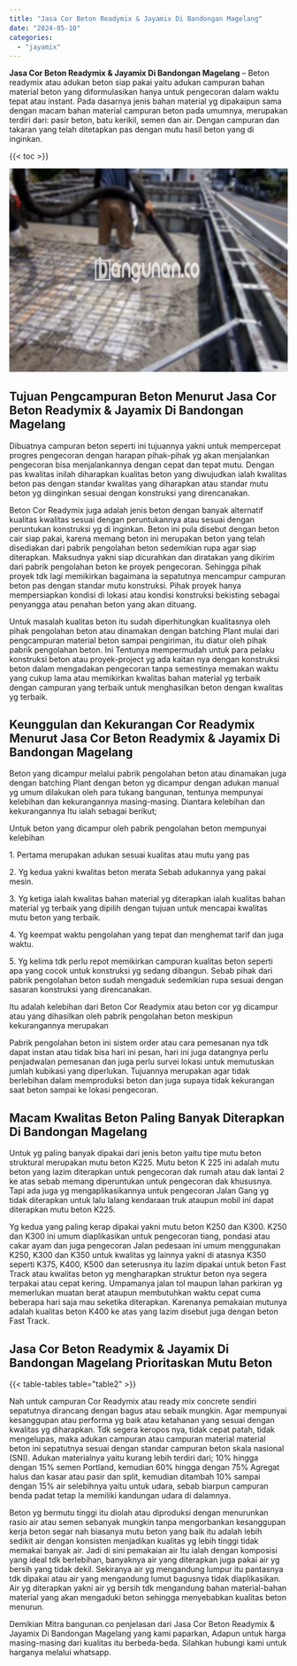 ```yaml
---
title: "Jasa Cor Beton Readymix & Jayamix Di Bandongan Magelang"
date: "2024-05-10"
categories: 
  - "jayamix"
---
```


**Jasa Cor Beton Readymix & Jayamix Di Bandongan Magelang** – Beton readymix atau adukan beton siap pakai yaitu adukan campuran bahan material beton yang diformulasikan hanya untuk pengecoran dalam waktu tepat atau instant. Pada dasarnya jenis bahan material yg dipakaipun sama dengan macam bahan material campuran beton pada umumnya, merupakan terdiri dari: pasir beton, batu kerikil, semen dan air. Dengan campuran dan takaran yang telah ditetapkan pas dengan mutu hasil beton yang di inginkan.

{{< toc >}}

![Jasa Cor Beton Readymix & Jayamix Di Bandongan Magelang](/images/jasa-cor-readymix-51.png)

## Tujuan Pengcampuran Beton Menurut Jasa Cor Beton Readymix & Jayamix Di Bandongan Magelang

Dibuatnya campuran beton seperti ini tujuannya yakni untuk mempercepat progres pengecoran dengan harapan pihak-pihak yg akan menjalankan pengecoran bisa menjalankannya dengan cepat dan tepat mutu. Dengan pas kwalitas inilah diharapkan kualitas beton yang diwujudkan ialah kwalitas beton pas dengan standar kwalitas yang diharapkan atau standar mutu beton yg diinginkan sesuai dengan konstruksi yang direncanakan.

Beton Cor Readymix juga adalah jenis beton dengan banyak alternatif kualitas kwalitas sesuai dengan peruntukannya atau sesuai dengan peruntukan konstruksi yg di inginkan. Beton ini pula disebut dengan beton cair siap pakai, karena memang beton ini merupakan beton yang telah disediakan dari pabrik pengolahan beton sedemikian rupa agar siap diterapkan. Maksudnya yakni siap dicurahkan dan diratakan yang dikirim dari pabrik pengolahan beton ke proyek pengecoran. Sehingga pihak proyek tdk lagi memikirkan bagaimana ia sepatutnya mencampur campuran beton pas dengan standar mutu konstruksi. Pihak proyek hanya mempersiapkan kondisi di lokasi atau kondisi konstruksi bekisting sebagai penyangga atau penahan beton yang akan dituang.

Untuk masalah kualitas beton itu sudah diperhitungkan kualitasnya oleh pihak pengolahan beton atau dinamakan dengan batching Plant mulai dari pengcampuran material beton sampai pengiriman, itu diatur oleh pihak pabrik pengolahan beton. Ini Tentunya mempermudah untuk para pelaku konstruksi beton atau proyek-project yg ada kaitan nya dengan konstruksi beton dalam mengadakan pengecoran tanpa semestinya memakan waktu yang cukup lama atau memikirkan kwalitas bahan material yg terbaik dengan campuran yang terbaik untuk menghasilkan beton dengan kwalitas yg terbaik.

## Keunggulan dan Kekurangan Cor Readymix Menurut Jasa Cor Beton Readymix & Jayamix Di Bandongan Magelang

Beton yang dicampur melalui pabrik pengolahan beton atau dinamakan juga dengan batching Plant dengan beton yg dicampur dengan adukan manual yg umum dilakukan oleh para tukang bangunan, tentunya mempunyai kelebihan dan kekurangannya masing-masing. Diantara kelebihan dan kekurangannya Itu ialah sebagai berikut;

Untuk beton yang dicampur oleh pabrik pengolahan beton mempunyai kelebihan

1\. Pertama merupakan adukan sesuai kualitas atau mutu yang pas

2\. Yg kedua yakni kwalitas beton merata Sebab adukannya yang pakai mesin.

3\. Yg ketiga ialah kwalitas bahan material yg diterapkan ialah kualitas bahan material yg terbaik yang dipilih dengan tujuan untuk mencapai kwalitas mutu beton yang terbaik.

4\. Yg keempat waktu pengolahan yang tepat dan menghemat tarif dan juga waktu.

5\. Yg kelima tdk perlu repot memikirkan campuran kualitas beton seperti apa yang cocok untuk konstruksi yg sedang dibangun. Sebab pihak dari pabrik pengolahan beton sudah mengaduk sedemikian rupa sesuai dengan sasaran konstruksi yang direncanakan.

Itu adalah kelebihan dari Beton Cor Readymix atau beton cor yg dicampur atau yang dihasilkan oleh pabrik pengolahan beton meskipun kekurangannya merupakan

Pabrik pengolahan beton ini sistem order atau cara pemesanan nya tdk dapat instan atau tidak bisa hari ini pesan, hari ini juga datangnya perlu penjadwalan pemesanan dan juga perlu survei lokasi untuk memutuskan jumlah kubikasi yang diperlukan. Tujuannya merupakan agar tidak berlebihan dalam memproduksi beton dan juga supaya tidak kekurangan saat beton sampai ke lokasi pengecoran.

## Macam Kwalitas Beton Paling Banyak Diterapkan Di Bandongan Magelang

Untuk yg paling banyak dipakai dari jenis beton yaitu tipe mutu beton struktural merupakan mutu beton K225. Mutu beton K 225 ini adalah mutu beton yang lazim diterapkan untuk pengecoran dak rumah atau dak lantai 2 ke atas sebab memang diperuntukan untuk pengecoran dak khususnya. Tapi ada juga yg mengaplikasikannya untuk pengecoran Jalan Gang yg tidak diterapkan untuk lalu lalang kendaraan truk ataupun mobil ini dapat diterapkan mutu beton K225.

Yg kedua yang paling kerap dipakai yakni mutu beton K250 dan K300. K250 dan K300 ini umum diaplikasikan untuk pengecoran tiang, pondasi atau cakar ayam dan juga pengecoran Jalan pedesaan ini umum menggunakan K250, K300 dan K350 untuk kwalitas yg lainnya yakni di atasnya K350 seperti K375, K400, K500 dan seterusnya itu lazim dipakai untuk beton Fast Track atau kwalitas beton yg mengharapkan struktur beton nya segera terpakai atau cepat kering. Umpamanya jalan tol maupun lahan parkiran yg memerlukan muatan berat ataupun membutuhkan waktu cepat cuma beberapa hari saja mau seketika diterapkan. Karenanya pemakaian mutunya adalah kualitas beton K400 ke atas yang lazim disebut juga dengan beton Fast Track.

## Jasa Cor Beton Readymix & Jayamix Di Bandongan Magelang Prioritaskan Mutu Beton

{{< table-tables table="table2" >}}

Nah untuk campuran Cor Readymix atau ready mix concrete sendiri sepatutnya dirancang dengan bagus atau sebaik mungkin. Agar mempunyai kesanggupan atau performa yg baik atau ketahanan yang sesuai dengan kwalitas yg diharapkan. Tdk segera keropos nya, tidak cepat patah, tidak mengelupas, maka adukan campuran atau campuran material material beton ini sepatutnya sesuai dengan standar campuran beton skala nasional (SNI). Adukan materialnya yaitu kurang lebih terdiri dari; 10% hingga dengan 15% semen Portland, kemudian 60% hingga dengan 75% Agregat halus dan kasar atau pasir dan split, kemudian ditambah 10% sampai dengan 15% air selebihnya yaitu untuk udara, sebab biarpun campuran benda padat tetap Ia memiliki kandungan udara di dalamnya.

Beton yg bermutu tinggi itu diolah atau diproduksi dengan menurunkan rasio air atau semen sebanyak mungkin tanpa mengorbankan kesanggupan kerja beton segar nah biasanya mutu beton yang baik itu adalah lebih sedikit air dengan konsisten menjadikan kualitas yg lebih tinggi tidak memakai banyak air. Jadi di sini pemakaian air Itu ialah dengan komposisi yang ideal tdk berlebihan, banyaknya air yang diterapkan juga pakai air yg bersih yang tidak dekil. Sekiranya air yg mengandung lumpur itu pantasnya tdk dipakai atau air yang mengandung lumut bagusnya tidak diaplikasikan. Air yg diterapkan yakni air yg bersih tdk mengandung bahan material-bahan material yang akan mengaduki beton sehingga menyebabkan kualitas beton menurun.

Demikian Mitra bangunan.co penjelasan dari Jasa Cor Beton Readymix & Jayamix Di Bandongan Magelang yang kami paparkan, Adapun untuk harga masing-masing dari kualitas itu berbeda-beda. Silahkan hubungi kami untuk harganya melalui whatsapp.
